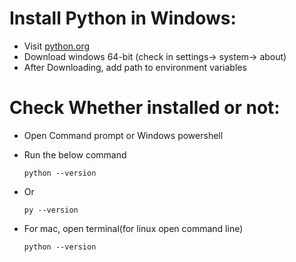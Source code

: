 # Install Python in Windows:

- Visit [python.org](https://www.python.org/downloads/)
- Download windows 64-bit (check in settings-> system-> about)
- After Downloading, add path to environment variables

# Check Whether installed or not:

- Open Command prompt or Windows powershell
- Run the below command
  ```
  python --version
  ```
- Or

  ```
  py --version
  ```

- For mac, open terminal(for linux open command line)
  ```
  python --version
  ```
